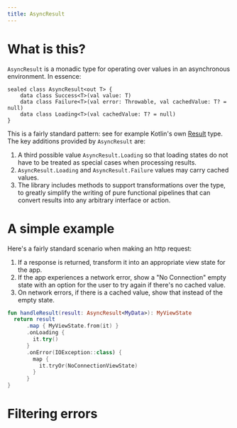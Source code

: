```yaml
---
title: AsyncResult
---
```


# What is this?

`AsyncResult` is a monadic type for operating over values in an asynchronous environment. In essence:

```
sealed class AsyncResult<out T> {
    data class Success<T>(val value: T)
    data class Failure<T>(val error: Throwable, val cachedValue: T? = null)
    data class Loading<T>(val cachedValue: T? = null)
}
```

This is a fairly standard pattern: see for example Kotlin's own [Result](https://kotlinlang.org/api/latest/jvm/stdlib/kotlin/-result/index.html) type. The key additions provided by `AsyncResult` are:

1. A third possible value `AsyncResult.Loading` so that loading states do not have to be treated as special cases when processing results.
2. `AsyncResult.Loading` and `AsyncResult.Failure` values may carry cached values.
3. The library includes methods to support transformations over the type, to greatly simplify the writing of pure functional pipelines that can convert results into any arbitrary interface or action.

# A simple example
Here's a fairly standard scenario when making an http request:

1. If a response is returned, transform it into an appropriate view state for the app.
2. If the app experiences a network error, show a "No Connection" empty state with an option for the user to try again if there's no cached value.
3. On network errors, if there is a cached value, show that instead of the empty state.

```kotlin
fun handleResult(result: AsyncResult<MyData>): MyViewState
  return result
      .map { MyViewState.from(it) }
      .onLoading {
        it.try()
      }
      .onError(IOException::class) {
        map {
          it.tryOr(NoConnectionViewState)
        }
      }
}
```

# Filtering errors
